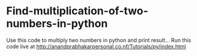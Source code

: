 # Find-multiplication-of-two-numbers-in-python
Use this code to multiply two numbers in python and print result...
Run this code live at
http://anandprabhakarpersonal.co.nf/Tutorials/py/index.html
